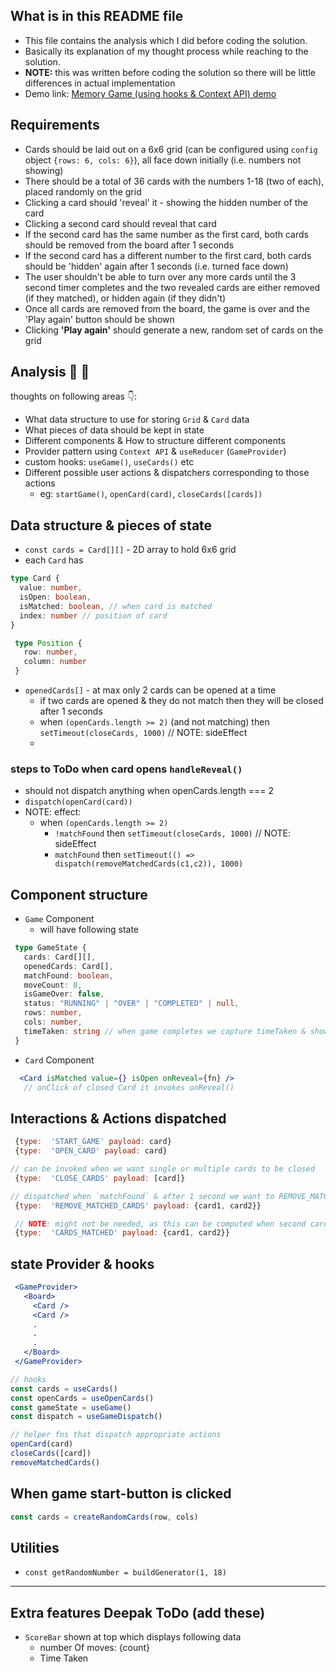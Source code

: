 ## What is in this README file
- This file contains the analysis which I did before coding the solution.
- Basically its explanation of my thought process while reaching to the solution.
- **NOTE:** this was written before coding the solution so there will be little differences in actual implementation
- Demo link: <a href="https://slimy-creator.surge.sh">Memory Game (using hooks & Context API) demo</a>
## Requirements
  - Cards should be laid out on a 6x6 grid (can be configured using `config` object `{rows: 6, cols: 6}`), all face down initially (i.e. numbers not showing)
  - There should be a total of 36 cards with the numbers 1-18 (two of each), placed randomly on the grid
  - Clicking a card should 'reveal' it - showing the hidden number of the card
  - Clicking a second card should reveal that card
  - If the second card has the same number as the first card, both cards should be removed from the board after 1 seconds
  - If the second card has a different number to the first card, both cards should be 'hidden' again after 1 seconds (i.e. turned face down)
  - The user shouldn't be able to turn over any more cards until the 3 second timer completes and the two revealed cards are either removed (if they matched), or hidden again (if they didn't)
  - Once all cards are removed from the board, the game is over and the 'Play again' button should be shown
  - Clicking **'Play again'** should generate a new, random set of cards on the grid
## Analysis 🔎 🧠
thoughts on following areas 👇:
  - What data structure to use for storing `Grid` & `Card` data
  - What pieces of data should be kept in state
  - Different components & How to structure different components
  - Provider pattern using `Context API` & `useReducer` (`GameProvider`)
  - custom hooks: `useGame()`, `useCards()` etc
  - Different possible user actions & dispatchers corresponding to those actions
    - eg: `startGame()`, `openCard(card)`, `closeCards([cards])`

## Data structure & pieces of state
- `const cards = Card[][]` - 2D array to hold 6x6 grid
- each `Card` has
```ts
type Card {
  value: number,
  isOpen: boolean,
  isMatched: boolean, // when card is matched
  index: number // position of card
}

 type Position {
   row: number,
   column: number
 }
```
- `openedCards[]` - at max only 2 cards can be opened at a time
  - if two cards are opened & they do not match then they will be closed after 1 seconds
  - when `(openCards.length >= 2)` (and not matching) then `setTimeout(closeCards, 1000)` // NOTE: sideEffect
  -

### steps to ToDo when card opens `handleReveal()`
- should not dispatch anything when openCards.length === 2
- `dispatch(openCard(card))`
- NOTE: effect:
  - when `(openCards.length >= 2)`
    -  `!matchFound` then `setTimeout(closeCards, 1000)` // NOTE: sideEffect
    -  `matchFound` then `setTimeout(() => dispatch(removeMatchedCards(c1,c2)), 1000)`

## Component structure
- `Game` Component
  - will have following state
```ts
 type GameState {
   cards: Card[][],
   openedCards: Card[],
   matchFound: boolean,
   moveCount: 0,
   isGameOver: false,
   status: "RUNNING" | "OVER" | "COMPLETED" | null,
   rows: number,
   cols: number,
   timeTaken: string // when game completes we capture timeTaken & show in results screen
 }

```
- `Card` Component
```jsx
  <Card isMatched value={} isOpen onReveal={fn} />
   // onClick of closed Card it invokes onReveal()
```

## Interactions & Actions dispatched
```js
 {type:  'START_GAME' payload: card}
 {type:  'OPEN_CARD' payload: card}

// can be invoked when we want single or multiple cards to be closed
 {type:  'CLOSE_CARDS' payload: [card]}

// dispatched when `matchFound` & after 1 second we want to REMOVE_MATCHED_CARD by marking those cards as `isMatched=true`
 {type:  'REMOVE_MATCHED_CARDS' payload: {card1, card2}}
```
```js
 // NOTE: might not be needed, as this can be computed when second card is opened
 {type:  'CARDS_MATCHED' payload: {card1, card2}}
```

## state Provider & hooks
```jsx
 <GameProvider>
   <Board>
     <Card />
     <Card />
     .
     .
     .
   </Board>
 </GameProvider>

// hooks
const cards = useCards()
const openCards = useOpenCards()
const gameState = useGame()
const dispatch = useGameDispatch()

// helper fns that dispatch appropriate actions
openCard(card)
closeCards([card])
removeMatchedCards()

```

## When game start-button is clicked
```js
const cards = createRandomCards(row, cols)
```


## Utilities
- `const getRandomNumber = buildGenerator(1, 18)`

----------------------------------------
## Extra features Deepak ToDo (add these)
- `ScoreBar` shown at top which displays following data
  - number Of moves: {count}
  - Time Taken
